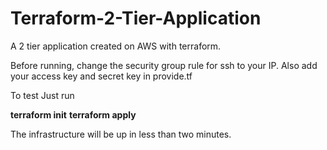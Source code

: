 # Terraform-2-Tier-Application
A 2 tier application created on AWS with terraform. 

Before running, change the security group rule for ssh to your IP.
Also add your access key and secret key in provide.tf 

To test
Just run

**terraform init**
**terraform apply**

The infrastructure will be up in less than two minutes.
